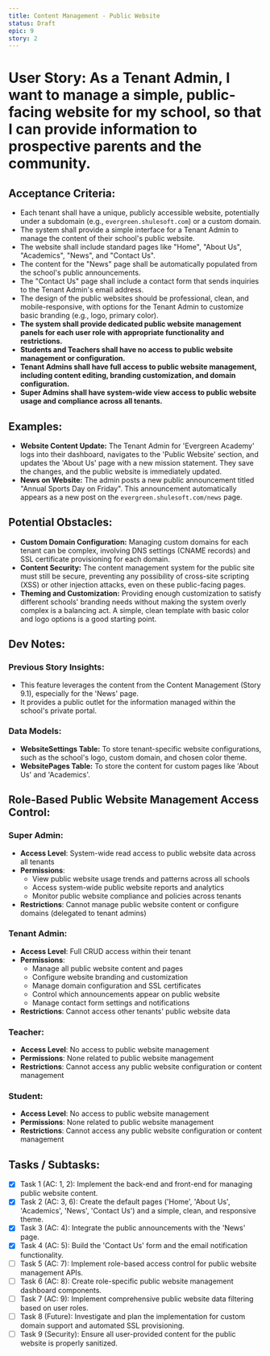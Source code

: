 ```yaml
---
title: Content Management - Public Website
status: Draft
epic: 9
story: 2
---
```


# User Story: As a Tenant Admin, I want to manage a simple, public-facing website for my school, so that I can provide information to prospective parents and the community.

## Acceptance Criteria:
- Each tenant shall have a unique, publicly accessible website, potentially under a subdomain (e.g., `evergreen.shulesoft.com`) or a custom domain.
- The system shall provide a simple interface for a Tenant Admin to manage the content of their school's public website.
- The website shall include standard pages like "Home", "About Us", "Academics", "News", and "Contact Us".
- The content for the "News" page shall be automatically populated from the school's public announcements.
- The "Contact Us" page shall include a contact form that sends inquiries to the Tenant Admin's email address.
- The design of the public websites should be professional, clean, and mobile-responsive, with options for the Tenant Admin to customize basic branding (e.g., logo, primary color).
- **The system shall provide dedicated public website management panels for each user role with appropriate functionality and restrictions.**
- **Students and Teachers shall have no access to public website management or configuration.**
- **Tenant Admins shall have full access to public website management, including content editing, branding customization, and domain configuration.**
- **Super Admins shall have system-wide view access to public website usage and compliance across all tenants.**

## Examples:
- **Website Content Update:** The Tenant Admin for 'Evergreen Academy' logs into their dashboard, navigates to the 'Public Website' section, and updates the 'About Us' page with a new mission statement. They save the changes, and the public website is immediately updated.
- **News on Website:** The admin posts a new public announcement titled "Annual Sports Day on Friday". This announcement automatically appears as a new post on the `evergreen.shulesoft.com/news` page.

## Potential Obstacles:
- **Custom Domain Configuration:** Managing custom domains for each tenant can be complex, involving DNS settings (CNAME records) and SSL certificate provisioning for each domain.
- **Content Security:** The content management system for the public site must still be secure, preventing any possibility of cross-site scripting (XSS) or other injection attacks, even on these public-facing pages.
- **Theming and Customization:** Providing enough customization to satisfy different schools' branding needs without making the system overly complex is a balancing act. A simple, clean template with basic color and logo options is a good starting point.

## Dev Notes:

### Previous Story Insights:
- This feature leverages the content from the Content Management (Story 9.1), especially for the 'News' page.
- It provides a public outlet for the information managed within the school's private portal.

### Data Models:
- **WebsiteSettings Table:** To store tenant-specific website configurations, such as the school's logo, custom domain, and chosen color theme.
- **WebsitePages Table:** To store the content for custom pages like 'About Us' and 'Academics'.

## Role-Based Public Website Management Access Control:

### Super Admin:
- **Access Level**: System-wide read access to public website data across all tenants
- **Permissions**: 
  - View public website usage trends and patterns across all schools
  - Access system-wide public website reports and analytics
  - Monitor public website compliance and policies across tenants
- **Restrictions**: Cannot manage public website content or configure domains (delegated to tenant admins)

### Tenant Admin:
- **Access Level**: Full CRUD access within their tenant
- **Permissions**:
  - Manage all public website content and pages
  - Configure website branding and customization
  - Manage domain configuration and SSL certificates
  - Control which announcements appear on public website
  - Manage contact form settings and notifications
- **Restrictions**: Cannot access other tenants' public website data

### Teacher:
- **Access Level**: No access to public website management
- **Permissions**: None related to public website management
- **Restrictions**: Cannot access any public website configuration or content management

### Student:
- **Access Level**: No access to public website management
- **Permissions**: None related to public website management
- **Restrictions**: Cannot access any public website configuration or content management

## Tasks / Subtasks:
- [x] Task 1 (AC: 1, 2): Implement the back-end and front-end for managing public website content.
- [x] Task 2 (AC: 3, 6): Create the default pages ('Home', 'About Us', 'Academics', 'News', 'Contact Us') and a simple, clean, and responsive theme.
- [x] Task 3 (AC: 4): Integrate the public announcements with the 'News' page.
- [x] Task 4 (AC: 5): Build the 'Contact Us' form and the email notification functionality.
- [ ] Task 5 (AC: 7): Implement role-based access control for public website management APIs.
- [ ] Task 6 (AC: 8): Create role-specific public website management dashboard components.
- [ ] Task 7 (AC: 9): Implement comprehensive public website data filtering based on user roles.
- [ ] Task 8 (Future): Investigate and plan the implementation for custom domain support and automated SSL provisioning.
- [ ] Task 9 (Security): Ensure all user-provided content for the public website is properly sanitized.
